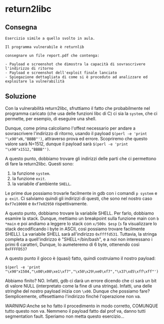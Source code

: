 # return2libc

## Consegna

```
Esercizio simile a quello svolto in aula.

Il programma vulnerabile è returnlib

consegnare un file report.pdf che contenga:

- Payload e screenshot che dimostra la capacità di sovrascrivere l'indirizzo di ritorno
- Payload e screenshot dell'exploit finale lanciato
- Spiegazione dettagliata di come si è proceduto ad analizzare ed exploitare la vulnerabilità
```

## Soluzione

Con la vulnerabilità return2libc, sfruttiamo il fatto che probabilmente nel programma caricato (che usa delle funzioni libc di C) ci sia la `system`, che ci permette, per esempio, di eseguire una shell.

Dunque, come prima calcoliamo l'offest necessario per andare a sovrascrivere l'indirizzo di ritorno, usando il payload `$(perl -e 'print "\x90"xN,"BBBB"')`, attraverso prova ed errore. Scopriremo che questo valore sarà N=1512, dunque il payload sarà `$(perl -e 'print "\x90"x1512,"BBBB"')`.

A questo punto, dobbiamo trovare gli indirizzi delle parti che ci permettono di fare la return2libc. 
Questi sono:
1. la funzione `system`.
2. la funzione `exit`.
3. la variabile d'ambiente `SHELL`.

Le prime due possiamo trovarle facilmente in gdb con i comandi `p system` e `p exit`. Ci salviamo quindi gli indirizzi di questi, che sono nel nostro caso `0xf7e10000` e `0xf7e02950` rispettivamente. 

A questo punto, dobbiamo trovare la variabile SHELL. Per farlo, dobbiamo esamire la stack. Dunque, mettiamo un breakpoint sulla funzione main con `b *main` e poi andiamo a leggere lo stack con `x/500s $esp` (`s` fa visualizzare lo stack decodificando i byte in ASCII, così possiamo trovare facilmente SHELL).
La variabile SHELL sarà all'indirizzo `0xffffd531`. Tuttavia, la stringa completa a quell'indirizzo è "SHELL=/bin/bash", e a noi non interessano i primi 6 caratteri, Dunque, lo aumeteremo di 6 byte, ottenendo così `0xFFFFD537`

A questo punto il gioco è (quasi) fatto, quindi costruiamo il nostro payload:
```
$(perl -e 'print "\x90"x1504,"\x00\x00\xe1\xf7","\x50\x29\xe0\xf7","\x37\xd5\xff\xff"')
```

Abbiamo finito? NO. Infatti, gdb ci darà un errore dicendo che ci sarà un bit di valore NULL (interpretato come la fine di una stringa). Infatti, una delle stringhe del nostro payload inizia con `\x00`. Dunque che possiamo fare? Semplicemente, offesettiamo l'indirizzo finché l'operazione non va.

_WARNING_:Anche se ho fatto il procedimento in modo corretto, COMUNQUE tutto questo non va. Nemmeno il payload fatto dal prof va, danno tutti segmentation fault. Speriamo non metta questo esercizio...


